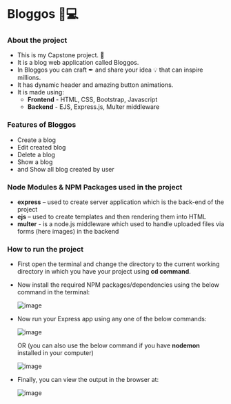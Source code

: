 # Bloggos 📃💻
### About the project
- This is my Capstone project. 🌄
- It is a blog web application called Bloggos.
- In Bloggos you can craft ✒ and share your idea 💡 that can inspire millions.
- It has dynamic header and amazing button animations.
- It is made using:
  - **Frontend** - HTML, CSS, Bootstrap, Javascript
  - **Backend** - EJS, Express.js, Multer middleware

### Features of Bloggos
- Create a blog
- Edit created blog
- Delete a blog
- Show a blog
- and Show all blog created by user

### Node Modules & NPM Packages used in the project
- **express** – used to create server application which is the back-end of the project
- **ejs** – used to create templates and then rendering them into HTML
- **multer** - is a node.js middleware which used to handle uploaded files via forms (here images) in the backend

### How to run the project
-	First open the terminal and change the directory to the current working directory in which you have your project using **cd command**.
  
-	Now install the required NPM packages/dependencies using the below command in the terminal:

 	  ![image](https://github.com/user-attachments/assets/16d97872-68c5-4de4-9ccb-2758d7378e05)
 	
- Now run your Express app using any one of the below commands:

    ![image](https://github.com/user-attachments/assets/373d897c-5588-422a-8a5b-2cbac5bb49ee)

    OR (you can also use the below command if you have **nodemon** installed in your computer)

    ![image](https://github.com/user-attachments/assets/28c5d7d3-4b62-4755-bb78-b61bdfd6dfca)
  
- Finally, you can view the output in the browser at:

  ![image](https://github.com/user-attachments/assets/4ecc6089-ed3c-4d2d-94d1-f0fd897e9913)
